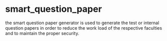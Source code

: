 # smart_question_paper
the smart question paper generator is used to generate the test or internal question papers in order to reduce the work load of the respective faculties and to maintain the proper security.
